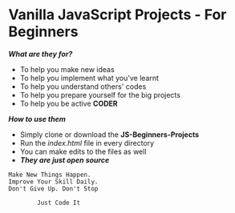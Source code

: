 # Vanilla JavaScript Projects - For Beginners

___What are they for?___

   * To help you make new ideas
   * To help you implement what you've learnt
   * To help you understand others' codes
   * To help you prepare yourself for the big projects
   * To help you be active __CODER__

 ___How to use them___

   * Simply clone or download the __JS-Beginners-Projects__
   * Run the _index.html_ file in every directory
   * You can make edits to the files as well
   * ___They are just open source___





    Make New Things Happen.
    Improve Your Skill Daily.
    Don't Give Up. Don't Stop

    		Just Code It